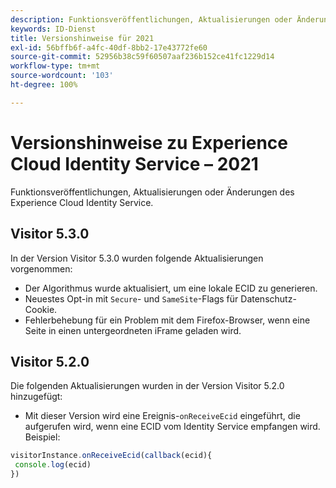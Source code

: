 ```yaml
---
description: Funktionsveröffentlichungen, Aktualisierungen oder Änderungen des Experience Cloud Identity Services.
keywords: ID-Dienst
title: Versionshinweise für 2021
exl-id: 56bffb6f-a4fc-40df-8bb2-17e43772fe60
source-git-commit: 52956b38c59f60507aaf236b152ce41fc1229d14
workflow-type: tm+mt
source-wordcount: '103'
ht-degree: 100%

---
```


# Versionshinweise zu Experience Cloud Identity Service – 2021

Funktionsveröffentlichungen, Aktualisierungen oder Änderungen des Experience Cloud Identity Service.

## Visitor 5.3.0

In der Version Visitor 5.3.0 wurden folgende Aktualisierungen vorgenommen:

* Der Algorithmus wurde aktualisiert, um eine lokale ECID zu generieren.
* Neuestes Opt-in mit `Secure`- und `SameSite`-Flags für Datenschutz-Cookie.
* Fehlerbehebung für ein Problem mit dem Firefox-Browser, wenn eine Seite in einen untergeordneten iFrame geladen wird.

## Visitor 5.2.0

Die folgenden Aktualisierungen wurden in der Version Visitor 5.2.0 hinzugefügt:

* Mit dieser Version wird eine Ereignis-`onReceiveEcid` eingeführt, die aufgerufen wird, wenn eine ECID vom Identity Service empfangen wird. Beispiel:

```js
visitorInstance.onReceiveEcid(callback(ecid){
 console.log(ecid)
})
```
